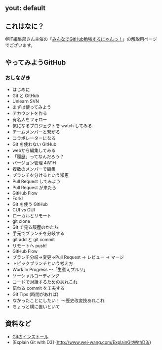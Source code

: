 yout: default
---
## これはなに？

@IT編集部さん主催の「[みんなでGitHub勉強するにゃんっ！](http://atnd.org/events/48075)」の解説用ページでございます。

## やってみようGitHub

### おしながき

* はじめに
 * Git と GitHub
 * Unlearn SVN
* まずは使ってみよう
 * アカウントを作る
 * 有名人をフォロー
 * 気になるプロジェクトを watch してみる
 * チームメンバーと繋がる
 * コラボレーターになる
* Git を使わない GitHub
 * webから編集してみる
 * 「履歴」ってなんだろう？
 * バージョン管理 4W1H
 * 複数のメンバーで編集
 * ブランチを分けるという知恵
 * Pull Request してみよう
 * Pull Request が来たら
 * GitHub Flow
 * Fork!
* Git を使う GitHub
 * CUI vs GUI
 * ローカルとリモート
 * git clone
 * Git で見る履歴のかたち
 * 手元でブランチを分岐する
 * git add と git commit
 * リモートへ push!
* GitHub Flow
 * ブランチ分岐→変更→Pull Request → レビュー → マージ
 * トピックブランチという考え方
 * Work In Progress 〜「生煮えプルリ」
* ソーシャルコーディング
 * コードで対話するためのあれこれ
 * 伝わる commit を工夫する
* Git Tips (時間があれば)
 * なかったことにしたい！ 〜歴史改変技あれこれ
 * ちょっと横に置いといて

## 資料など

* [Gitのインストール](./installing-git.html)
* [Explain Git with D3] (http://www.wei-wang.com/ExplainGitWithD3/)

